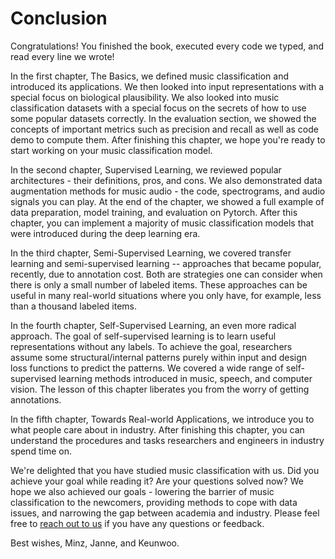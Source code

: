 # Conclusion

Congratulations! You finished the book, executed every code we typed, and read every line we wrote!

In the first chapter, The Basics, we defined music classification and introduced its applications. We then looked into input representations with a special focus on biological plausibility. We also looked into music classification datasets with a special focus on the secrets of how to use some popular datasets correctly. In the evaluation section, we showed the concepts of important metrics such as precision and recall as well as code demo to compute them. After finishing this chapter, we hope you're ready to start working on your music classification model.

In the second chapter, Supervised Learning, we reviewed popular architectures - their definitions, pros, and cons. We also demonstrated data augmentation methods for music audio - the code, spectrograms, and audio signals you can play. At the end of the chapter, we showed a full example of data preparation, model training, and evaluation on Pytorch. After this chapter, you can implement a majority of music classification models that were introduced during the deep learning era. 

In the third chapter, Semi-Supervised Learning, we covered transfer learning and semi-supervised learning -- approaches that became popular, recently, due to annotation cost. Both are strategies one can consider when there is only a small number of labeled items. These approaches can be useful in many real-world situations where you only have, for example, less than a thousand labeled items. 

In the fourth chapter, Self-Supervised Learning, an even more radical approach. The goal of self-supervised learning is to learn useful representations without any labels. To achieve the goal, researchers assume some structural/internal patterns purely within input and design loss functions to predict the patterns. We covered a wide range of self-supervised learning methods introduced in music, speech, and computer vision. The lesson of this chapter liberates you from the worry of getting annotations.

In the fifth chapter, Towards Real-world Applications, we introduce you to what people care about in industry. After finishing this chapter, you can understand the procedures and tasks researchers and engineers in industry spend time on.  


We're delighted that you have studied music classification with us. Did you achieve your goal while reading it? Are your questions solved now? We hope we also achieved our goals - lowering the barrier of music classification to the newcomers, providing methods to cope with data issues, and narrowing the gap between academia and industry. Please feel free to [reach out to us](https://github.com/music-classification/tutorial/issues) if you have any questions or feedback. 


Best wishes,
Minz, Janne, and Keunwoo. 
